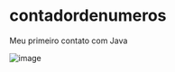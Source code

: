 # contadordenumeros
Meu primeiro contato com Java


![image](https://user-images.githubusercontent.com/121972347/226334188-e236c560-4c8a-47a6-baea-6d0f820614bc.png)

